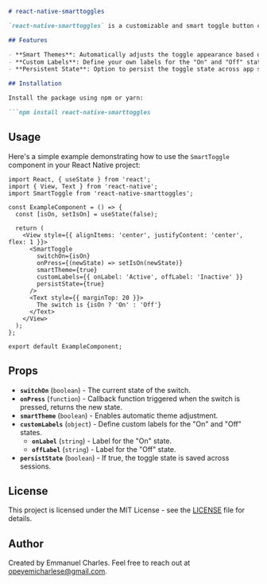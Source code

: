 

```markdown
# react-native-smarttoggles

`react-native-smarttoggles` is a customizable and smart toggle button component for React Native. It offers various customization options, including themes, custom labels, and persistent state handling.

## Features

- **Smart Themes**: Automatically adjusts the toggle appearance based on the theme.
- **Custom Labels**: Define your own labels for the "On" and "Off" states.
- **Persistent State**: Option to persist the toggle state across app sessions.

## Installation

Install the package using npm or yarn:

```npm install react-native-smarttoggles
```

## Usage

Here's a simple example demonstrating how to use the `SmartToggle` component in your React Native project:

```tsx
import React, { useState } from 'react';
import { View, Text } from 'react-native';
import SmartToggle from 'react-native-smarttoggles';

const ExampleComponent = () => {
  const [isOn, setIsOn] = useState(false);

  return (
    <View style={{ alignItems: 'center', justifyContent: 'center', flex: 1 }}>
      <SmartToggle
        switchOn={isOn}
        onPress={(newState) => setIsOn(newState)}
        smartTheme={true}
        customLabels={{ onLabel: 'Active', offLabel: 'Inactive' }}
        persistState={true}
      />
      <Text style={{ marginTop: 20 }}>
        The switch is {isOn ? 'On' : 'Off'}
      </Text>
    </View>
  );
};

export default ExampleComponent;
```

## Props

- **`switchOn`** (`boolean`) - The current state of the switch.
- **`onPress`** (`function`) - Callback function triggered when the switch is pressed, returns the new state.
- **`smartTheme`** (`boolean`) - Enables automatic theme adjustment.
- **`customLabels`** (`object`) - Define custom labels for the "On" and "Off" states.
  - **`onLabel`** (`string`) - Label for the "On" state.
  - **`offLabel`** (`string`) - Label for the "Off" state.
- **`persistState`** (`boolean`) - If true, the toggle state is saved across sessions.

## License

This project is licensed under the MIT License - see the [LICENSE](LICENSE) file for details.

## Author

Created by Emmanuel Charles. Feel free to reach out at [opeyemicharlese@gmail.com](mailto:opeyemicharlese@gmail.com).
```

